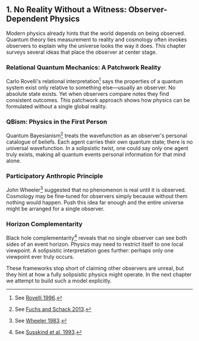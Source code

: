 ## 1. No Reality Without a Witness: Observer-Dependent Physics

Modern physics already hints that the world depends on being observed. Quantum theory ties measurement to reality and cosmology often invokes observers to explain why the universe looks the way it does. This chapter surveys several ideas that place the observer at center stage.

### Relational Quantum Mechanics: A Patchwork Reality
Carlo Rovelli's relational interpretation[^ch1-rovelli] says the properties of a quantum system exist only relative to something else—usually an observer. No absolute state exists. Yet when observers compare notes they find consistent outcomes. This patchwork approach shows how physics can be formulated without a single global reality.

### QBism: Physics in the First Person
Quantum Bayesianism[^ch1-qbism] treats the wavefunction as an observer's personal catalogue of beliefs. Each agent carries their own quantum state; there is no universal wavefunction. In a solipsistic twist, one could say only one agent truly exists, making all quantum events personal information for that mind alone.

### Participatory Anthropic Principle
John Wheeler[^ch1-wheeler] suggested that no phenomenon is real until it is observed. Cosmology may be fine‑tuned for observers simply because without them nothing would happen. Push this idea far enough and the entire universe might be arranged for a single observer.

### Horizon Complementarity
Black hole complementarity[^ch1-susskind] reveals that no single observer can see both sides of an event horizon. Physics may need to restrict itself to one local viewpoint. A solipsistic interpretation goes further: perhaps only one viewpoint ever truly occurs.

These frameworks stop short of claiming other observers are unreal, but they hint at how a fully solipsistic physics might operate. In the next chapter we attempt to build such a model explicitly.

[^ch1-rovelli]: See [Rovelli 1996](references.md#rovelli1996).
[^ch1-qbism]: See [Fuchs and Schack 2013](references.md#fuchs2013).
[^ch1-wheeler]: See [Wheeler 1983](references.md#wheeler1983).
[^ch1-susskind]: See [Susskind et al. 1993](references.md#susskind1993).
